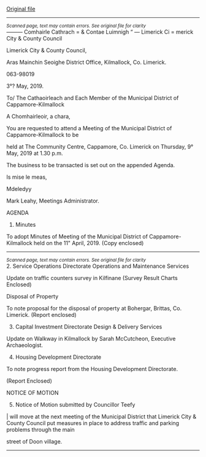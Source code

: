 [Original file](https://www.limerick.ie/sites/default/files/media/documents/2019-05/01%20Agenda%20MD%20Meeting%209th%20May%202019..pdf)

---
*<small>Scanned page, text may contain errors. See original file for clarity</small>*  
_—_—_—_ Comhairle Cathrach
= & Contae Luimnigh
“ — Limerick Ci
= merick City
& County Council

Limerick City & County Council,

Aras Mainchin Seoighe District Office,
Kilmallock, Co. Limerick.

063-98019

3°? May, 2019.

To/ The Cathaoirleach and Each Member of the Municipal District of Cappamore-Kilmallock

A Chomhairleoir, a chara,

You are requested to attend a Meeting of the Municipal District of Cappamore-Kilmallock to be

held at The Community Centre, Cappamore, Co. Limerick on Thursday, 9° May, 2019 at 1.30
p.m.

The business to be transacted is set out on the appended Agenda.

Is mise le meas,

Mdeledyy

Mark Leahy,
Meetings Administrator.

AGENDA

1. Minutes

To adopt Minutes of Meeting of the Municipal District of Cappamore-Kilmallock held on
the 11" April, 2019.
(Copy enclosed)


---
*<small>Scanned page, text may contain errors. See original file for clarity</small>*  
2. Service Operations Directorate
Operations and Maintenance Services

Update on traffic counters survey in Kilfinane
(Survey Result Charts Enclosed)

Disposal of Property

To note proposal for the disposal of property at Bohergar, Brittas, Co. Limerick.
(Report enclosed)

3. Capital Investment Directorate
Design & Delivery Services

Update on Walkway in Kilmallock by Sarah McCutcheon, Executive Archaeologist.

4. Housing Development Directorate

To note progress report from the Housing Development Directorate.

(Report Enclosed)

NOTICE OF MOTION

5. Notice of Motion submitted by Councillor Teefy

| will move at the next meeting of the Municipal District that Limerick City & County
Council put measures in place to address traffic and parking problems through the main

street of Doon village.


---
